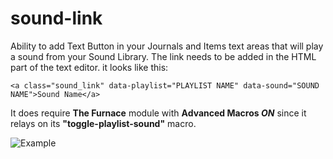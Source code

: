# sound-link
Ability to add Text Button in your Journals and Items text areas that will play a sound from your Sound Library.
The link needs to be added in the HTML part of the text editor.
it looks like this:

```<a class="sound_link" data-playlist="PLAYLIST NAME" data-sound="SOUND NAME">Sound Name</a>```

It does require **The Furnace** module with **Advanced Macros *ON*** since it relays on its **"toggle-playlist-sound"** macro.

![Example](/sound-link-example.png)
